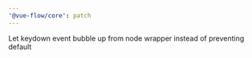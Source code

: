 ```yaml
---
'@vue-flow/core': patch
---
```


Let keydown event bubble up from node wrapper instead of preventing default

